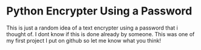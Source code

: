 # Python Encrypter Using a Password
This is just a random idea of a text encrypter using a password that i thought of. I dont know if this is done already by someone. This was one of my first project I put on github so let me know what you think!